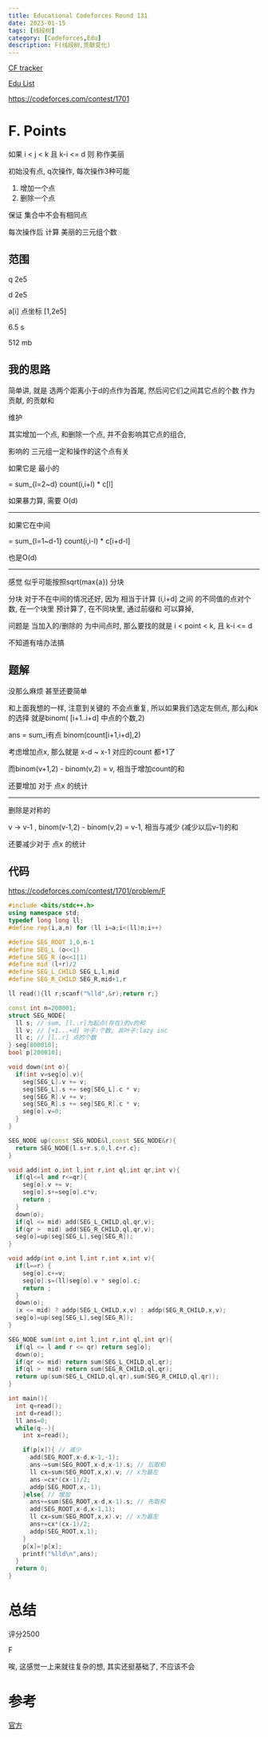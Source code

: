 ```yaml
---
title: Educational Codeforces Round 131
date: 2023-01-15
tags: [线段树]
category: [Codeforces,Edu]
description: F(线段树,贡献变化)
---
```


[CF tracker](https://cftracker.netlify.app/contests)

[Edu List](https://codeforces.com/blog/entry/51208)

https://codeforces.com/contest/1701

# F. Points

如果 i < j < k 且 k-i <= d 则 称作美丽

初始没有点, q次操作, 每次操作3种可能

1. 增加一个点
2. 删除一个点

保证 集合中不会有相同点

每次操作后 计算 美丽的三元组个数

## 范围

q 2e5

d 2e5

a[i] 点坐标 [1,2e5]

6.5 s

512 mb

## 我的思路

简单讲, 就是 选两个距离小于d的点作为首尾, 然后问它们之间其它点的个数 作为贡献, 的贡献和

维护

其实增加一个点, 和删除一个点, 并不会影响其它点的组合,

影响的 三元组一定和操作的这个点有关

如果它是 最小的

= sum_{l=2~d} count(i,i+l) * c[l]

如果暴力算, 需要 O(d)

---

如果它在中间

= sum_{l=1~d-1} count(i,i-l) * c[i+d-l]

也是O(d)

---

感觉 似乎可能按照sqrt(max{a}) 分块

分块 对于不在中间的情况还好, 因为 相当于计算 (i,i+d] 之间 的不同值的点对个数, 在一个块里 预计算了, 在不同块里, 通过前缀和 可以算掉,

问题是 当加入的/删除的 为中间点时, 那么要找的就是 i < point < k, 且 k-i <= d

不知道有啥办法搞

<!--more-->

## 题解

没那么麻烦 甚至还要简单

和上面我想的一样, 注意到关键的 不会点重复, 所以如果我们选定左侧点, 那么j和k的选择 就是binom( [i+1..i+d] 中点的个数,2)

ans = sum_i有点 binom(count[i+1,i+d],2)

考虑增加点x, 那么就是 x-d ~ x-1 对应的count 都+1了

而binom(v+1,2) - binom(v,2) = v, 相当于增加count的和

还要增加 对于 点x 的统计

---

删除是对称的

v -> v-1 , binom(v-1,2) - binom(v,2) = v-1, 相当与减少 (减少以后v-1)的和

还要减少对于 点x 的统计

## 代码

https://codeforces.com/contest/1701/problem/F

```cpp
#include <bits/stdc++.h>
using namespace std;
typedef long long ll;
#define rep(i,a,n) for (ll i=a;i<(ll)n;i++)

#define SEG_ROOT 1,0,n-1
#define SEG_L (o<<1)
#define SEG_R (o<<1|1)
#define mid (l+r)/2
#define SEG_L_CHILD SEG_L,l,mid
#define SEG_R_CHILD SEG_R,mid+1,r

ll read(){ll r;scanf("%lld",&r);return r;}

const int n=200001;
struct SEG_NODE{
  ll s; // sum, [l..r]为起点(存在)的v的和
  ll v; // [+1...+d] 叶子:个数, 非叶子:lazy inc
  ll c; // [l..r] 点的个数
} seg[800010];
bool p[200010];

void down(int o){
  if(int v=seg[o].v){
    seg[SEG_L].v += v;
    seg[SEG_L].s += seg[SEG_L].c * v;
    seg[SEG_R].v += v;
    seg[SEG_R].s += seg[SEG_R].c * v;
    seg[o].v=0;
  }
}

SEG_NODE up(const SEG_NODE&l,const SEG_NODE&r){
  return SEG_NODE{l.s+r.s,0,l.c+r.c};
}

void add(int o,int l,int r,int ql,int qr,int v){
  if(ql<=l and r<=qr){
    seg[o].v += v;
    seg[o].s+=seg[o].c*v;
    return ;
  }
  down(o);
  if(ql <= mid) add(SEG_L_CHILD,ql,qr,v);
  if(qr >  mid) add(SEG_R_CHILD,ql,qr,v);
  seg[o]=up(seg[SEG_L],seg[SEG_R]);
}

void addp(int o,int l,int r,int x,int v){
  if(l==r) {
    seg[o].c+=v;
    seg[o].s=(ll)seg[o].v * seg[o].c;
    return ;
  }
  down(o);
  (x <= mid) ? addp(SEG_L_CHILD,x,v) : addp(SEG_R_CHILD,x,v);
  seg[o]=up(seg[SEG_L],seg[SEG_R]);
}

SEG_NODE sum(int o,int l,int r,int ql,int qr){
  if(ql <= l and r <= qr) return seg[o];
  down(o);
  if(qr <= mid) return sum(SEG_L_CHILD,ql,qr);
  if(ql >  mid) return sum(SEG_R_CHILD,ql,qr);
  return up(sum(SEG_L_CHILD,ql,qr),sum(SEG_R_CHILD,ql,qr));
}

int main(){
  int q=read();
  int d=read();
  ll ans=0;
  while(q--){
    int x=read();

    if(p[x]){ // 减少
      add(SEG_ROOT,x-d,x-1,-1);
      ans-=sum(SEG_ROOT,x-d,x-1).s; // 后取和
      ll cx=sum(SEG_ROOT,x,x).v; // x为最左
      ans-=cx*(cx-1)/2;
      addp(SEG_ROOT,x,-1);
    }else{ // 增加
      ans+=sum(SEG_ROOT,x-d,x-1).s; // 先取和
      add(SEG_ROOT,x-d,x-1,1);
      ll cx=sum(SEG_ROOT,x,x).v; // x为最左
      ans+=cx*(cx-1)/2;
      addp(SEG_ROOT,x,1);
    }
    p[x]=!p[x];
    printf("%lld\n",ans);
  }
  return 0;
}
```

# 总结

评分2500

F

唉, 这感觉一上来就往复杂的想,  其实还挺基础了, 不应该不会


# 参考

[官方](https://codeforces.com/blog/entry/104671)

